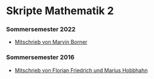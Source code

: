 # Skripte Mathematik 2

### Sommersemester 2022

- [Mitschrieb von Marvin Borner](https://github.com/marvinborner/LectureNotes/tree/main/notes/mathe2)

### Sommersemester 2016

- [Mitschrieb von Florian Friedrich und Marius Hobbhahn](https://github.com/FloriF/skript-mathe2)
